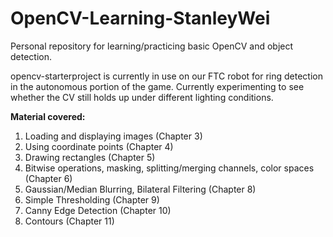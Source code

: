 # OpenCV-Learning-StanleyWei
 Personal repository for learning/practicing basic OpenCV and object detection.

opencv-starterproject is currently in use on our FTC robot for ring detection in the autonomous portion of the game. Currently experimenting to see whether the CV still holds up under different lighting conditions.

__**Material covered:**__
<ol>
<li>Loading and displaying images (Chapter 3)</li>
<li>Using coordinate points (Chapter 4)</li>
<li>Drawing rectangles (Chapter 5)</li>
<li>Bitwise operations, masking, splitting/merging channels,  color spaces (Chapter 6)</li>
<li>Gaussian/Median Blurring, Bilateral Filtering (Chapter 8)</li>
<li>Simple Thresholding (Chapter 9)</li>
<li>Canny Edge Detection (Chapter 10)</li>
<li>Contours (Chapter 11)</li>
</ol>

